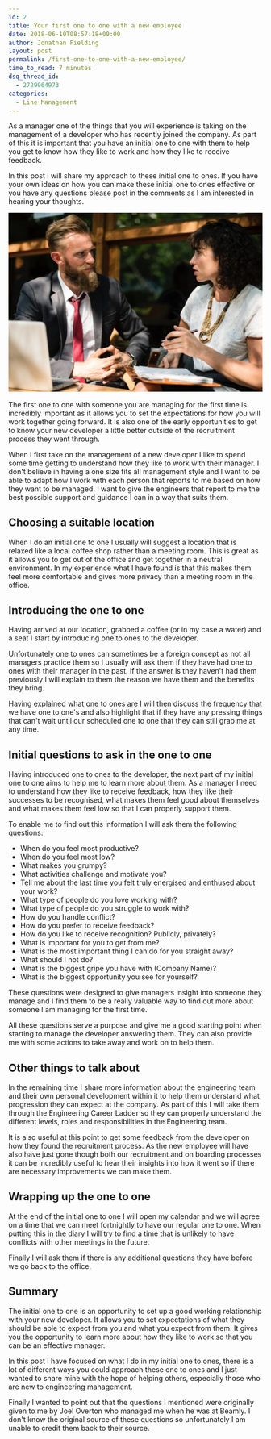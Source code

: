 ```yaml
---
id: 2
title: Your first one to one with a new employee
date: 2018-06-10T08:57:18+00:00
author: Jonathan Fielding
layout: post
permalink: /first-one-to-one-with-a-new-employee/
time_to_read: 7 minutes
dsq_thread_id:
  - 2729964973
categories:
  - Line Management
---
```


As a manager one of the things that you will experience is taking on the management of a developer who has recently joined the company. As part of this it is important that you have an initial one to one with them to help you get to know how they like to work and how they like to receive feedback.

In this post I will share my approach to these initial one to ones. If you have your own ideas on how you can make these initial one to ones effective or you have any questions please post in the comments as I am interested in hearing your thoughts.

![alt text](/images/meeting.jpg "Photo of two people meeting")

The first one to one with someone you are managing for the first time is incredibly important as it allows you to set the expectations for how you will work together going forward. It is also one of the early opportunities to get to know your new developer a little better outside of the recruitment process they went through.

When I first take on the management of a new developer I like to spend some time getting to understand how they like to work with their manager. I don't believe in having a one size fits all management style and I want to be able to adapt how I work with each person that reports to me based on how they want to be managed. I want to give the engineers that report to me the best possible support and guidance I can in a way that suits them.

## Choosing a suitable location

When I do an initial one to one I usually will suggest a location that is relaxed like a local coffee shop rather than a meeting room. This is great as it allows you to get out of the office and get together in a neutral environment. In my experience what I have found is that this makes them feel more comfortable and gives more privacy than a meeting room in the office.

## Introducing the one to one

Having arrived at our location, grabbed a coffee (or in my case a water) and a seat I start by introducing one to ones to the developer.

Unfortunately one to ones can sometimes be a foreign concept as not all managers practice them so I usually will ask them if they have had one to ones with their manager in the past. If the answer is they haven't had them previously I will explain to them the reason we have them and the benefits they bring.

Having explained what one to ones are I will then discuss the frequency that we have one to one's and also highlight that if they have any pressing things that can't wait until our scheduled one to one that they can still grab me at any time.

## Initial questions to ask in the one to one

Having introduced one to ones to the developer, the next part of my initial one to one aims to help me to learn more about them. As a manager I need to understand how they like to receive feedback, how they like their successes to be recognised, what makes them feel good about themselves and what makes them feel low so that I can properly support them.

To enable me to find out this information I will ask them the following questions:

* When do you feel most productive?
* When do you feel most low?
* What makes you grumpy?
* What activities challenge and motivate you?
* Tell me about the last time you felt truly energised and enthused about your work?
* What type of people do you love working with?
* What type of people do you struggle to work with?
* How do you handle conflict?
* How do you prefer to receive feedback?
* How do you like to receive recognition? Publicly, privately?
* What is important for you to get from me?
* What is the most important thing I can do for you straight away?
* What should I not do?
* What is the biggest gripe you have with (Company Name)?
* What is the biggest opportunity you see for yourself?

These questions were designed to give managers insight into someone they manage and I find them to be a really valuable way to find out more about someone I am managing for the first time.

All these questions serve a purpose and give me a good starting point when starting to manage the developer answering them. They can also provide me with some actions to take away and work on to help them.

## Other things to talk about

In the remaining time I share more information about the engineering team and their own personal development within it to help them understand what progression they can expect at the company. As part of this I will take them through the Engineering Career Ladder so they can properly understand the different levels, roles and responsibilities in the Engineering team.

It is also useful at this point to get some feedback from the developer on how they found the recruitment process. As the new employee will have also have just gone though both our recruitment and on boarding processes it can be incredibly useful to hear their insights into how it went so if there are necessary improvements we can make them.

## Wrapping up the one to one

At the end of the initial one to one I will open my calendar and we will agree on a time that we can meet fortnightly to have our regular one to one. When putting this in the diary I will try to find a time that is unlikely to have conflicts with other meetings in the future.

Finally I will ask them if there is any additional questions they have before we go back to the office.

## Summary

The initial one to one is an opportunity to set up a good working relationship with your new developer. It allows you to set expectations of what they should be able to expect from you and what you expect from them. It gives you the opportunity to learn more about how they like to work so that you can be an effective manager.

In this post I have focused on what I do in my initial one to ones, there is a lot of different ways you could approach these one to ones and I just wanted to share mine with the hope of helping others, especially those who are new to engineering management.

Finally I wanted to point out that the questions I mentioned were originally given to me by Joel Overton who managed me when he was at Beamly. I don't know the original source of these questions so unfortunately I am unable to credit them back to their source.